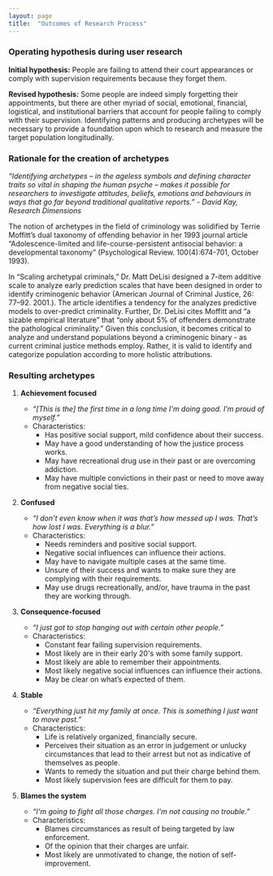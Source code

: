 ```yaml
---
layout: page
title:  "Outcomes of Research Process"
---
```


### Operating hypothesis during user research

**Initial hypothesis:** People are failing to attend their court appearances or comply with supervision requirements because they forget them.

**Revised hypothesis:** Some people are indeed simply forgetting their appointments, but there are other myriad of social, emotional, financial, logistical, and institutional barriers that account for people failing to comply with their supervision. Identifying patterns and producing archetypes will be necessary to provide a foundation upon which to research and measure the target population longitudinally.

### Rationale for the creation of archetypes

*“Identifying archetypes – in the ageless symbols and defining character traits so vital in shaping the human psyche – makes it possible for researchers to investigate attitudes, beliefs, emotions and behaviours in ways that go far beyond traditional qualitative reports.” - David Kay, Research Dimensions*

The notion of archetypes in the field of criminology was solidified by Terrie Moffitt’s dual taxonomy of offending behavior in her 1993 journal article “Adolescence-limited and life-course-persistent antisocial behavior: a developmental taxonomy” (Psychological Review. 100(4):674-701, October 1993). 

In “Scaling archetypal criminals,” Dr. Matt DeLisi designed a 7-item additive scale to analyze early prediction scales that have been designed in order to identify criminogenic behavior (American Journal of Criminal Justice, 26: 77–92.  2001.). The article identifies a tendency for the analyzes predictive models to over-predict criminality. Further, Dr. DeLisi cites Moffitt and “a sizable empirical literature” that “only about 5% of offenders demonstrate the pathological criminality.” Given this conclusion, it becomes critical to analyze and understand populations beyond a criminogenic binary - as current criminal justice methods employ. Rather, it is valid to identify and categorize population according to more holistic attributions.

### Resulting archetypes

1. **Achievement focused**
	- *“[This is the] the first time in a long time I'm doing good. I’m proud of myself.”*
	- Characteristics:
		- Has positive social support, mild confidence about their success.
		- May have a good understanding of how the justice process works.
		- May have  recreational drug use in their past or are overcoming addiction. 
		- May have multiple convictions in their past or need to move away from negative social ties.

2. **Confused**
	- *“I don’t even know when it was that’s how messed up I was. That’s how lost I was. Everything is a blur.”*
	- Characteristics:
		- Needs reminders and positive social support.
		- Negative social influences can influence their actions.
		- May have to navigate multiple cases at the same time. 
		- Unsure of their success and wants to make sure they are complying with their requirements.
		- May use drugs recreationally, and/or, have trauma in the past they are working through.

3. **Consequence-focused**
	- *“I just got to stop hanging out with certain other people.”*
	- Characteristics:
		- Constant fear failing supervision requirements.
		- Most likely are in their early 20's with some family support.
		- Most likely are able to remember their appointments.
		- Most likely negative social influences can influence their actions.
		- May be clear on what’s expected of them. 

4. **Stable**
	- *“Everything just hit my family at once. This is something I just want to move past.”*
	- Characteristics:
		- Life is relatively organized, financially secure.
		- Perceives their situation as an error in judgement or unlucky circumstances that lead to their arrest but not as indicative of themselves as people.
		- Wants to remedy the situation and put their charge behind them.
		- Most likely supervision fees are difficult for them to pay.

5. **Blames the system**
	- *“I'm going to fight all those charges. I'm not causing no trouble.”*
	- Characteristics:
		- Blames circumstances as result of being targeted by law enforcement.
		- Of the opinion that  their charges are unfair.
		- Most likely are unmotivated to change, the notion of self-improvement.





